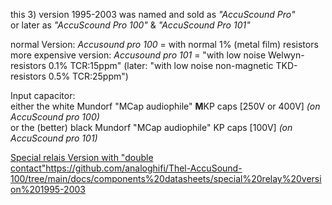 this 3) version 1995-2003 was named and sold as *\"AccuScound Pro\"*  
or later as *\"AccuScound Pro 100\"* & *\"AccuScound Pro 101\"*  
  
normal Version: *Accusound pro 100* = with normal 1% (metal film) resistors  
more expensive version: *Accusound pro 101* = \"with low noise Welwyn-resistors 0.1% TCR:15ppm\" (later: \"with low noise non-magnetic TKD-resistors 0.5% TCR:25ppm\")  
  
Input capacitor:  
either the white Mundorf \"MCap audiophile\" **M**KP caps [250V or 400V] *(on AccuScound pro 100)*  
or the (better) black Mundorf \"MCap audiophile\" KP caps [100V] *(on AccuScound pro 101)*  
  
[Special relais Version with "double contact"](https://github.com/analoghifi/Thel-AccuSound-100/tree/main/docs/components%20datasheets/special%20relay%20version%201995-2003)https://github.com/analoghifi/Thel-AccuSound-100/tree/main/docs/components%20datasheets/special%20relay%20version%201995-2003
